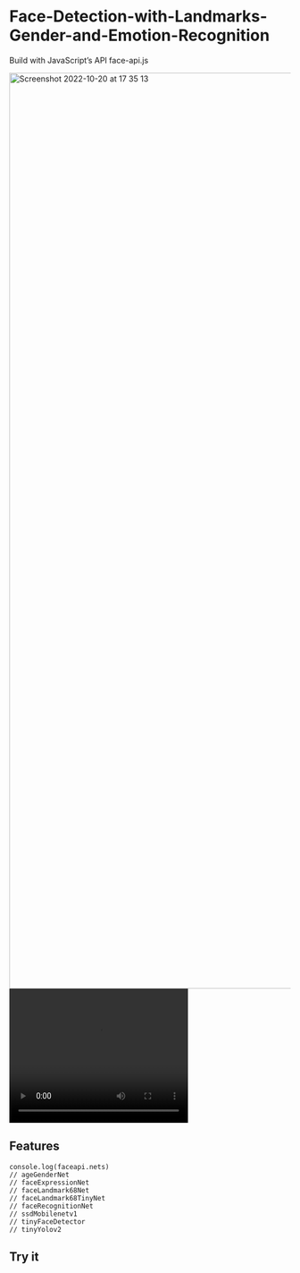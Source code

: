 # Face-Detection-with-Landmarks-Gender-and-Emotion-Recognition
Build with JavaScript’s API face-api.js



<img width="1638" alt="Screenshot 2022-10-20 at 17 35 13" src="https://user-images.githubusercontent.com/80494835/197191999-b23dfb7e-e657-4454-9d43-3616e6d014d0.png">



<video width="320" height="240" controls>
  <source src="/Face_Detection_and_Landmarks_Gender_Emotion_Recognition/Screen-2022-10-21-141556.mp4">
</video>



## Features


```
console.log(faceapi.nets)
// ageGenderNet
// faceExpressionNet
// faceLandmark68Net
// faceLandmark68TinyNet
// faceRecognitionNet
// ssdMobilenetv1
// tinyFaceDetector
// tinyYolov2
```




## Try it



